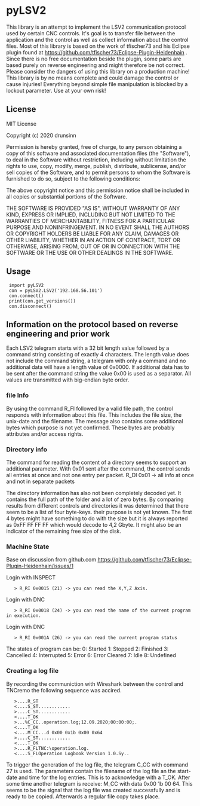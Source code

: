 # pyLSV2
 This library is an attempt to implement the LSV2 communication protocol used by certain CNC controls. It's goal is to transfer file between the application and the control as well as collect information about the control files.
 Most of this library is based on the work of tfischer73 and his Eclipse plugin found at https://github.com/tfischer73/Eclipse-Plugin-Heidenhain . Since there is no free  documentation beside the plugin, some parts are based purely on reverse engineering and might therefore be not correct.
 Please consider the dangers of using this library on a production machine! This library is by no means complete and could damage the control or cause injuries! Everything beyond simple file manipulation is blocked by a lockout parameter. Use at your own risk!

## License
 MIT License

 Copyright (c) 2020 drunsinn

 Permission is hereby granted, free of charge, to any person obtaining a copy
 of this software and associated documentation files (the "Software"), to deal
 in the Software without restriction, including without limitation the rights
 to use, copy, modify, merge, publish, distribute, sublicense, and/or sell
 copies of the Software, and to permit persons to whom the Software is
 furnished to do so, subject to the following conditions:

 The above copyright notice and this permission notice shall be included in all
 copies or substantial portions of the Software.

 THE SOFTWARE IS PROVIDED "AS IS", WITHOUT WARRANTY OF ANY KIND, EXPRESS OR
 IMPLIED, INCLUDING BUT NOT LIMITED TO THE WARRANTIES OF MERCHANTABILITY,
 FITNESS FOR A PARTICULAR PURPOSE AND NONINFRINGEMENT. IN NO EVENT SHALL THE
 AUTHORS OR COPYRIGHT HOLDERS BE LIABLE FOR ANY CLAIM, DAMAGES OR OTHER
 LIABILITY, WHETHER IN AN ACTION OF CONTRACT, TORT OR OTHERWISE, ARISING FROM,
 OUT OF OR IN CONNECTION WITH THE SOFTWARE OR THE USE OR OTHER DEALINGS IN THE
 SOFTWARE.

## Usage
```
 import pyLSV2
 con = pyLSV2.LSV2('192.168.56.101')
 con.connect()
 print(con.get_versions())
 con.disconnect()
```

## Information on the protocol based on reverse engineering and prior work
 Each LSV2 telegram starts with a 32 bit length value followed by a command string consisting of exactly 4 characters. The length value does not include the command string, a telegram with only a command and no additional data will have a length value of 0x0000.
 If additional data has to be sent after the command string the value 0x00 is used as a separator.
 All values are transmitted with big-endian byte order.

### file Info
 By using the command R_FI followed by a valid file path, the control responds with information about this file. This includes the file size, the unix-date and the filename.
 The message also contains some additional bytes which purpose is not yet confirmed. These bytes are probably attributes and/or access rights.

### Directory info
 The command for reading the content of a directory seems to support an additional parameter. With 0x01 sent after the command, the control sends all entries at once and not one entry per packet.
 R_DI 0x01 -> all info at once and not in separate packets

 The directory information has also not been completely decoded yet. It contains the full path of the folder and a lot of zero bytes. By comparing results from different controls and directories it was determined that there seem to be a list of four byte-keys. their purpose is not yet known.
 The first 4 bytes might have something to do with the size but it is always reported as 0xFF FF FF FF which would decode to 4,2 Gbyte. It might also be an indicator of the remaining free size of the disk.

### Machine State
 Base on discussion from github.com https://github.com/tfischer73/Eclipse-Plugin-Heidenhain/issues/1

 Login with INSPECT
```
   > R_RI 0x0015 (21) -> you can read the X,Y,Z Axis.
```

 Login with DNC
```
   > R_RI 0x0018 (24) -> you can read the name of the current program in execution.
```

 Login with DNC
```
   > R_RI 0x001A (26) -> you can read the current program status
```
   The states of program can be:
   0: Started
   1: Stopped
   2: Finished
   3: Cancelled
   4: Interrupted
   5: Error
   6: Error Cleared
   7: Idle
   8: Undefined

### Creating a log file
 By recording the communiction with Wireshark between the control and TNCremo the following sequence was accired.

```
   >....R_ST
   <....S_ST............
   >....C_ST............
   <....T_OK
   >...%C_CC..operation.log;12.09.2020;00:00:00;.
   <....T_OK
   <....M_CC...d 0x00 0x1b 0x00 0x64
   >....C_ST............
   <....T_OK
   >....R_FLTNC:\operation.log.
   <....S_FLOperation Logbook Version 1.0.Sy..
```

 To trigger the generation of the log file, the telegram C_CC with command 27 is used. The parameters contain the filename of the log file an the start-date and time for the log entries.
 This is to acknowledge with a T_OK. After some time another telegram is receive: M_CC with data 0x00 1b 00 64. This seems to be the signal that the log file was created successfully and is ready to be copied.
 Afterwards a regular file copy takes place.
